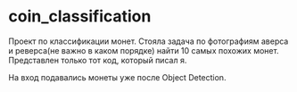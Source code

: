 # coin_classification
Проект по классификации монет. Стояла задача по фотографиям аверса и реверса(не важно в каком порядке) найти 10 самых похожих монет.
Представлен только тот код, который писал я.

На вход подавались монеты уже после Object Detection.
